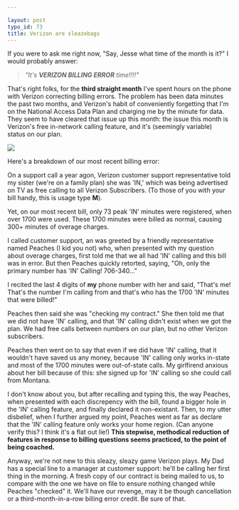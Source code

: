 ```yaml
---

layout: post
typo_id: 73
title: Verizon are sleazebags
---
```

If you were to ask me right now, "Say, Jesse what time of the month is
it?" I would probably answer:

> *"It's **VERIZON BILLING ERROR** time!!!!"*

That's right folks, for the **third straight month** I've spent hours on
the phone with Verizon correcting billing errors. The problem has been
data minutes the past two months, and Verizon's habit of conveniently
forgetting that I'm on the National Access Data Plan and charging me by
the minute for data. They seem to have cleared that issue up this month:
the issue this month is Verizon's free in-network calling feature, and
it's (seemingly variable) status on our plan.

![](http://www.gizmodo.com/gadgets/images/verizon_is_evil.jpg)

Here's a breakdown of our most recent billing error:

On a support call a year agon, Verizon customer support representative
told my sister (we're on a family plan) she was 'IN,' which was being
advertised on TV as free calling to all Verizon Subscribers. (To those
of you with your bill handy, this is usage type **M**).

Yet, on our most recent bill, only 73 peak 'IN' minutes were registered,
when over 1700 were used. These 1700 minutes were billed as normal,
causing 300+ minutes of overage charges.

I called customer support, an was greeted by a friendly representative
named Peaches (I kid you not) who, when presented with my question about
overage charges, first told me that we all had 'IN' calling and this
bill was in error. But then Peaches quickly retorted, saying, "Oh, only
the primary number has 'IN' Calling! 706-340..."

I recited the last 4 digits of **my** phone number with her and said,
"That's me! That's the number I'm calling from and that's who has the
1700 'IN' minutes that were billed!"

Peaches then said she was "checking my contract." She then told me that
we did not have 'IN' calling, and that 'IN' calling didn't exist when we
got the plan. We had free calls between numbers on our plan, but no
other Verizon subscribers.

Peaches then went on to say that even if we did have 'IN' calling, that
it wouldn't have saved us any money, because 'IN' calling only works
in-state and most of the 1700 minutes were out-of-state calls. My
girlfirend anxious about her bill because of this: she signed up for
'IN' calling so she could call from Montana.

I don't know about you, but after recalling and typing this, the way
Peaches, when presented with each discrepency with the bill, found a
bigger hole in the 'IN' calling feature, and finally declared it
non-existant. Then, to my utter disbelief, when I further argued my
point, Peaches went as far as declare that the 'IN' calling feature only
works your home region. (Can anyone verify this? I think it's a flat out
lie!) **This stepwise, methodical reduction of features in response to
billing questions seems practiced, to the point of being coached.**

Anyway, we're not new to this sleazy, sleazy game Verizon plays. My Dad
has a special line to a manager at customer support: he'll be calling
her first thing in the morning. A fresh copy of our contract is being
mailed to us, to compare with the one we have on file to ensure nothing
changed while Peaches "checked" it. We'll have our revenge, may it be
though cancellation or a third-month-in-a-row billing error credit. Be
sure of that.
